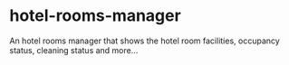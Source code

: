 # hotel-rooms-manager
An hotel rooms manager that shows the hotel room facilities, occupancy status, cleaning status and more...
